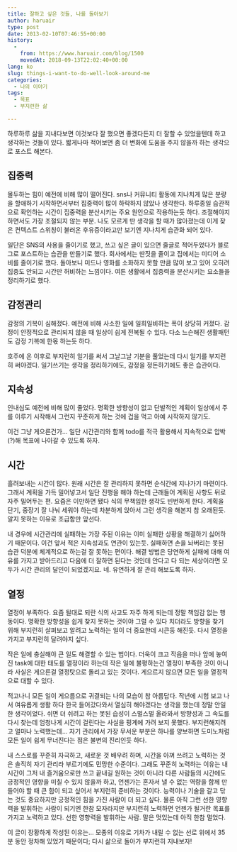 ```yaml
---
title: 잘하고 싶은 것들, 나를 돌아보기
author: haruair
type: post
date: 2013-02-10T07:46:55+00:00
history:
  - 
    from: https://www.haruair.com/blog/1500
    movedAt: 2018-09-13T22:02:40+00:00
lang: ko
slug: things-i-want-to-do-well-look-around-me
categories:
  - 나의 이야기
tags:
  - 목표
  - 부지런한 삶

---
```

하루하루 삶을 지내다보면 이것보다 잘 했으면 좋겠다든지 더 잘할 수 있었을텐데 하고 생각하는 것들이 있다. 짧게나마 적어보면 좀 더 변화에 도움을 주지 않을까 하는 생각으로 포스트 해본다.

## 집중력

몰두하는 힘이 예전에 비해 많이 떨어진다. sns나 커뮤니티 활동에 지나치게 많은 분량을 할애하기 시작하면서부터 집중력이 많이 하락하지 않았나 생각한다. 하루종일 습관적으로 확인하는 시간이 집중력을 분산시키는 주요 원인으로 작용하는듯 하다. 조절해야지 하면서도 가장 조절되지 않는 부분. 나도 모르게 딴 생각을 할 때가 많아졌는데 이게 잦은 컨텍스트 스위칭이 불러온 후유증이라고만 보기엔 지나치게 습관화 되어 있다.

일단은 SNS의 사용을 줄이기로 했고, 쓰고 싶은 글이 있으면 줄글로 적어두었다가 블로그로 포스트하는 습관을 만들기로 했다. 회사에서는 딴짓을 줄이고 집에서는 미디어 소비를 줄이기로 했다. 돌아보니 미드나 영화를 소화하지 못할 만큼 많이 보고 있어 오히려 집중도 안되고 시간만 허비하는 느낌이다. 여튼 생활에서 집중력을 분산시키는 요소들을 정리하기로 했다.

## 감정관리

감정의 기복이 심해졌다. 예전에 비해 사소한 일에 일희일비하는 폭이 상당히 커졌다. 감정이 안정적으로 관리되지 않을 때 일상이 싑게 전복될 수 있다. 다소 느슨해진 생활패턴도 감정 기복에 한몫 하는듯 하다.

호주에 온 이후로 부지런히 일기를 써서 그날그날 기분을 풀었는데 다시 일기를 부지런히 써야겠다. 일기쓰기는 생각을 정리하기에도, 감정을 정돈하기에도 좋은 습관이다.

## 지속성

인내심도 예전에 비해 많이 줄었다. 명확한 방향성이 없고 단발적인 계획이 일상에서 주를 이루기 시작해서 그런지 꾸준하게 하는 것에 겁을 먹고 아예 시작하지 않기도.

이건 그냥 게으른건가&#8230; 일단 시간관리와 함께 todo를 적극 활용해서 지속적으로 압박(?)해 목표에 나아갈 수 있도록 하자.

## 시간

흘려보내는 시간이 많다. 원래 시간은 잘 관리하지 못하면 순식간에 지나가기 마련이다. 그래서 계획을 가득 밀어넣고서 일단 진행을 해야 하는데 근래들어 계획된 사항도 뒤로 자주 밀어두는 편. 요즘은 이만하면 됐다 식의 무책임한 생각도 빈번하게 한다. 계획을 단기, 중장기 잘 나눠 세워야 하는데 차분하게 앉아서 그런 생각을 해본지 참 오래된듯. 알지 못하는 이유로 조급함만 앞선다.

내 경우에 시간관리에 실패하는 가장 주된 이유는 이미 실패한 상황을 해결하기 싫어하기 때문이다. 이건 앞서 적은 지속성과도 연관이 있는듯. 실패하면 손을 놔버리는 못된 습관 덕분에 체계적으로 하는걸 잘 못하는 편이다. 해결 방법은 당연하게 실패에 대해 여유를 가지고 받아드리고 다음에 더 잘하면 된다는 것인데 안다고 다 되는 세상이라면 모두가 시간 관리의 달인이 되었겠지요. 네. 유연하게 잘 관리 해보도록 하자.

## 열정

열정이 부족하다. 요즘 될대로 되란 식의 사고도 자주 하게 되는데 정말 책임감 없는 행동이다. 명확한 방향성을 쉽게 찾지 못하는 것이야 그럴 수 있다 치더라도 방향을 찾기 위해 부지런히 살펴보고 알려고 노력하는 일이 더 중요한데 시큰둥 해진듯. 다시 열정을 가지고 부지런히 달려야지 싶다.

작은 일에 충실해야 큰 일도 해결할 수 있는 법이다. 더욱이 크고 작음을 떠나 앞에 놓여진 task에 대한 태도를 열정이라 하는데 작은 일에 불평하는건 열정이 부족한 것이 아니라 사실은 게으른걸 열정탓으로 돌리고 있는 것이다. 게으르지 않으면 모든 일을 열정적으로 대할 수 있다.

적고나니 모든 일이 게으름으로 귀결되는 나의 모습이 참 아름답다. 작년에 시험 보고 나서 여유롭게 생활 하다 한국 들어갔다와서 열심히 해야겠다는 생각을 했는데 정말 안일한 생각이었다. 쉬면 더 쉬려고 하는 못된 습성이 스멀스멀 올라와서 방향성과 그 속도를 다시 찾는데 엄청나게 시간이 걸린다는 사실을 핑계에 가려 보지 못했다. 부지런해지려고 얼마나 노력했는데&#8230; 자기 관리에서 가장 무서운 부분은 하나를 양보하면 도미노처럼 모든 일이 쉽게 무너진다는 점은 불변의 진리인듯 하다.

내 스스로를 꾸준히 자극하고, 새로운 것 배우려 하며, 시간을 아껴 쓰려고 노력하는 것은 솔직히 자기 관리라 부르기에도 민망한 수준이다. 그래도 꾸준히 노력하는 이유는 내 시간이 그저 내 즐거움으로만 쓰고 끝내길 원하는 것이 아니라 다른 사람들의 시간에도 긍정적인 영향을 미칠 수 있지 않을까 하고, 언젠가는 혼자서 낼 수 없는 역량을 함께 만들어야 할 때 큰 힘이 되고 싶어서 부지런히 준비하는 것이다. 능력이나 기술을 갈고 닦는 것도 중요하지만 긍정적인 힘을 가진 사람이 더 되고 싶다. 물론 아직 그런 선한 영향력을 발휘하는 사람이 되기엔 한참 모자라지만 부지런히 노력하면 언젠가 될거란 목표를 가지고 노력하고 있다. 선한 영향력을 발휘하는 사람. 말은 멋있는데 아직 한참 멀었다.

이 글이 장황하게 작성된 이유는&#8230; 모종의 이유로 기차가 내릴 수 없는 선로 위에서 35분 동안 정차해 있었기 때문이다; 다시 삶으로 돌아가 부지런히 지내보자!